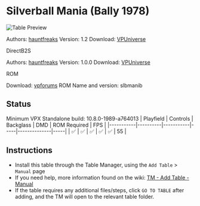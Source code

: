 ﻿# Silverball Mania (Bally 1978)

![Table Preview](../../images/vpx-silverballmania.jpg)

Authors: [hauntfreaks](https://vpuniverse.com/profile/5216-hauntfreaks/)
Version: 1.2
Download: [VPUniverse](https://vpuniverse.com/files/file/7284-silverball-mania-bally-1978/)

DirectB2S

Authors: [hauntfreaks](https://vpuniverse.com/profile/5216-hauntfreaks/)
Version: 1.0.0
Download: [VPUniverse](https://vpuniverse.com/files/file/7283-silverball-mania-bally-1978-b2s/)

ROM

Download: [vpforums](https://www.vpforums.org/index.php?app=downloads&showfile=683)
ROM Name and version: slbmanib

## Status 

Minimum VPX Standalone build: 10.8.0-1989-a764013
| Playfield | Controls | Backglass | DMD | ROM Required | FPS | 
|-----------|----------|-----------|-----|--------------|-----|
| :white_check_mark: | :white_check_mark: | :white_check_mark: | :white_check_mark: | :white_check_mark: | 55 |

## Instructions

- Install this table through the Table Manager, using the `Add Table` > `Manual` page
- If you need help, more information found on the wiki: [TM - Add Table - Manual](https://github.com/LegendsUnchained/vpx-standalone-alp4k/wiki/%5B04%5D-%F0%9F%A7%A1-TM-%E2%80%90-Other-Features#add-table---manual)
- If the table requires any additional files/steps, click `GO TO TABLE` after adding, and the TM will open to the relevant table folder.

